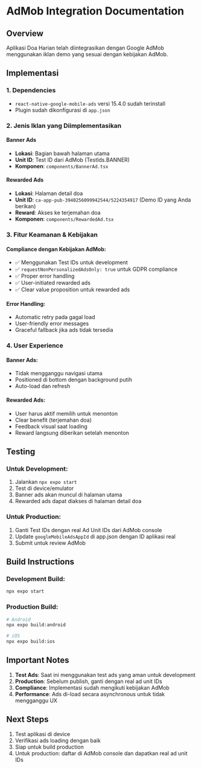 # AdMob Integration Documentation

## Overview
Aplikasi Doa Harian telah diintegrasikan dengan Google AdMob menggunakan iklan demo yang sesuai dengan kebijakan AdMob.

## Implementasi

### 1. Dependencies
- `react-native-google-mobile-ads` versi 15.4.0 sudah terinstall
- Plugin sudah dikonfigurasi di `app.json`

### 2. Jenis Iklan yang Diimplementasikan

#### Banner Ads
- **Lokasi**: Bagian bawah halaman utama
- **Unit ID**: Test ID dari AdMob (TestIds.BANNER)
- **Komponen**: `components/BannerAd.tsx`

#### Rewarded Ads
- **Lokasi**: Halaman detail doa
- **Unit ID**: `ca-app-pub-3940256099942544/5224354917` (Demo ID yang Anda berikan)
- **Reward**: Akses ke terjemahan doa
- **Komponen**: `components/RewardedAd.tsx`

### 3. Fitur Keamanan & Kebijakan

#### Compliance dengan Kebijakan AdMob:
- ✅ Menggunakan Test IDs untuk development
- ✅ `requestNonPersonalizedAdsOnly: true` untuk GDPR compliance
- ✅ Proper error handling
- ✅ User-initiated rewarded ads
- ✅ Clear value proposition untuk rewarded ads

#### Error Handling:
- Automatic retry pada gagal load
- User-friendly error messages
- Graceful fallback jika ads tidak tersedia

### 4. User Experience

#### Banner Ads:
- Tidak mengganggu navigasi utama
- Positioned di bottom dengan background putih
- Auto-load dan refresh

#### Rewarded Ads:
- User harus aktif memilih untuk menonton
- Clear benefit (terjemahan doa)
- Feedback visual saat loading
- Reward langsung diberikan setelah menonton

## Testing

### Untuk Development:
1. Jalankan `npx expo start`
2. Test di device/emulator
3. Banner ads akan muncul di halaman utama
4. Rewarded ads dapat diakses di halaman detail doa

### Untuk Production:
1. Ganti Test IDs dengan real Ad Unit IDs dari AdMob console
2. Update `googleMobileAdsAppId` di app.json dengan ID aplikasi real
3. Submit untuk review AdMob

## Build Instructions

### Development Build:
```bash
npx expo start
```

### Production Build:
```bash
# Android
npx expo build:android

# iOS  
npx expo build:ios
```

## Important Notes

1. **Test Ads**: Saat ini menggunakan test ads yang aman untuk development
2. **Production**: Sebelum publish, ganti dengan real ad unit IDs
3. **Compliance**: Implementasi sudah mengikuti kebijakan AdMob
4. **Performance**: Ads di-load secara asynchronous untuk tidak mengganggu UX

## Next Steps

1. Test aplikasi di device
2. Verifikasi ads loading dengan baik
3. Siap untuk build production
4. Untuk production: daftar di AdMob console dan dapatkan real ad unit IDs
